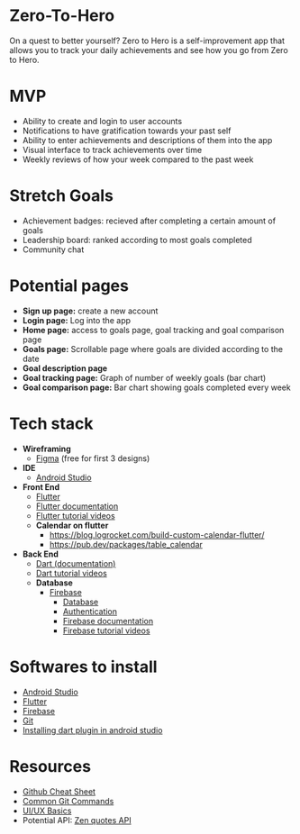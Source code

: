 # Zero-To-Hero
On a quest to better yourself? Zero to Hero is a self-improvement app that allows you to track your daily achievements and see how you go from Zero to Hero.
# MVP
- Ability to create and login to user accounts
- Notifications to have gratification towards your past self
- Ability to enter achievements and descriptions of them into the app
- Visual interface to track achievements over time
- Weekly reviews of how your week compared to the past week
# Stretch Goals
- Achievement badges: recieved after completing a certain amount of goals
- Leadership board: ranked according to most goals completed
- Community chat

# Potential pages
- **Sign up page:** create a new account 
- **Login page:** Log into the app
- **Home page:** access to goals page, goal tracking and goal comparison page
- **Goals page:** Scrollable page where goals are divided according to the date
- **Goal description page**
- **Goal tracking page:** Graph of number of weekly goals (bar chart) 
- **Goal comparison page:** Bar chart showing goals completed every week 

# Tech stack 
- **Wireframing**
	- [Figma](https://www.figma.com/) (free for first 3 designs)
- **IDE**
	- [Android Studio](https://developer.android.com/studio?gclid=Cj0KCQiAxoiQBhCRARIsAPsvo-yl-zEGMYnE2H1_PJZQMvudKSY3U1iiPy5cmF2PwEhmlE87lvaQ5uoaAorlEALw_wcB&gclsrc=aw.ds)
- **Front End**
  - [Flutter](https://flutter.dev/?gclid=Cj0KCQiAxoiQBhCRARIsAPsvo-zGaFM6P6YG1-54NiVGF6JLnKc-79a1eIf2JQSNSgkplyq2sfDSvJwaAr2WEALw_wcB&gclsrc=aw.ds)
  - [Flutter documentation](https://docs.flutter.dev/)
  - [Flutter tutorial videos](https://www.youtube.com/watch?v=1ukSR1GRtMU&list=PL4cUxeGkcC9jLYyp2Aoh6hcWuxFDX6PBJ)
  - **Calendar on flutter**
	- https://blog.logrocket.com/build-custom-calendar-flutter/
	- https://pub.dev/packages/table_calendar
- **Back End**
  - [Dart (documentation)](https://dart.dev/tutorials)
  - [Dart tutorial videos](https://www.youtube.com/watch?v=5rtujDjt50I&list=PLlxmoA0rQ-LyHW9voBdNo4gEEIh0SjG-q)
  - **Database**
  	- [Firebase](https://firebase.google.com)
  	  - [Database](https://firebase.google.com/docs/database)
  	  - [Authentication](https://firebase.google.com/docs/auth)
  	  - [Firebase documentation](https://firebase.google.com/docs)
  	  - [Firebase tutorial videos](https://www.youtube.com/watch?v=9kRgVxULbag)
 
 # Softwares to install
 - [Android Studio](https://developer.android.com/studio)
 - [Flutter](https://docs.flutter.dev/get-started/install)
 - [Firebase](https://firebase.google.com/docs/cli)
 - [Git](https://git-scm.com/downloads)
 - [Installing dart plugin in android studio](https://o7planning.org/12819/install-dart-plugin-for-android-studio)
 
 # Resources
 - [Github Cheat Sheet](https://education.github.com/git-cheat-sheet-education.pdf)
 - [Common Git Commands](https://drive.google.com/file/d/1OddwoSvNJ3dQuEBw3RERieMXmOicif9_/view)
 - [UI/UX Basics](https://www.uxpin.com/studio/blog/guide-design-consistency-best-practices-ui-ux-designers/)
 - Potential API: [Zen quotes API](https://zenquotes.io/)
 

